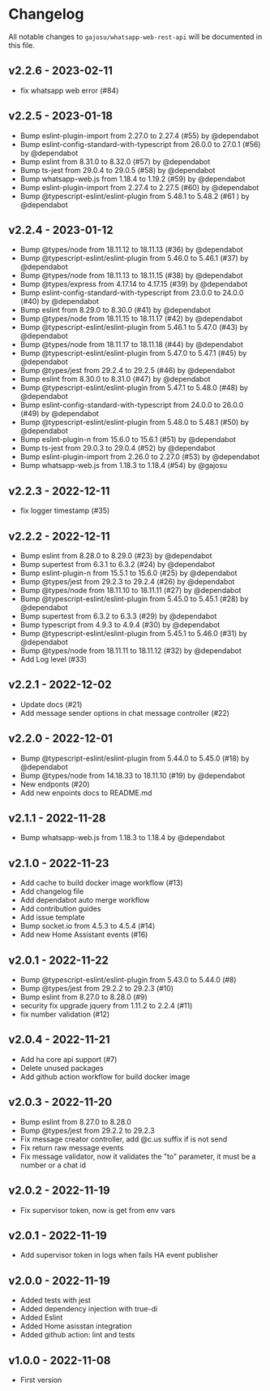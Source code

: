 # Changelog

All notable changes to `gajosu/whatsapp-web-rest-api` will be documented in this file.

## v2.2.6 - 2023-02-11

- fix whatsapp web error (#84)

## v2.2.5 - 2023-01-18

- Bump eslint-plugin-import from 2.27.0 to 2.27.4 (#55) by @dependabot
- Bump eslint-config-standard-with-typescript from 26.0.0 to 27.0.1 (#56) by @dependabot
- Bump eslint from 8.31.0 to 8.32.0 (#57) by @dependabot
- Bump ts-jest from 29.0.4 to 29.0.5 (#58) by @dependabot
- Bump whatsapp-web.js from 1.18.4 to 1.19.2 (#59) by @dependabot
- Bump eslint-plugin-import from 2.27.4 to 2.27.5 (#60) by @dependabot
- Bump @typescript-eslint/eslint-plugin from 5.48.1 to 5.48.2 (#61 ) by @dependabot

## v2.2.4 - 2023-01-12

- Bump @types/node from 18.11.12 to 18.11.13 (#36) by @dependabot
- Bump @typescript-eslint/eslint-plugin from 5.46.0 to 5.46.1 (#37) by @dependabot
- Bump @types/node from 18.11.13 to 18.11.15 (#38) by @dependabot
- Bump @types/express from 4.17.14 to 4.17.15 (#39) by @dependabot
- Bump eslint-config-standard-with-typescript from 23.0.0 to 24.0.0 (#40) by @dependabot
- Bump eslint from 8.29.0 to 8.30.0 (#41) by @dependabot
- Bump @types/node from 18.11.15 to 18.11.17 (#42) by @dependabot
- Bump @typescript-eslint/eslint-plugin from 5.46.1 to 5.47.0 (#43) by @dependabot
- Bump @types/node from 18.11.17 to 18.11.18 (#44) by @dependabot
- Bump @typescript-eslint/eslint-plugin from 5.47.0 to 5.47.1 (#45) by @dependabot
- Bump @types/jest from 29.2.4 to 29.2.5 (#46) by @dependabot
- Bump eslint from 8.30.0 to 8.31.0 (#47) by @dependabot
- Bump @typescript-eslint/eslint-plugin from 5.47.1 to 5.48.0 (#48) by @dependabot
- Bump eslint-config-standard-with-typescript from 24.0.0 to 26.0.0 (#49) by @dependabot
- Bump @typescript-eslint/eslint-plugin from 5.48.0 to 5.48.1 (#50) by @dependabot
- Bump eslint-plugin-n from 15.6.0 to 15.6.1 (#51) by @dependabot
- Bump ts-jest from 29.0.3 to 29.0.4 (#52) by @dependabot
- Bump eslint-plugin-import from 2.26.0 to 2.27.0 (#53) by @dependabot
- Bump whatsapp-web.js from 1.18.3 to 1.18.4 (#54) by @gajosu

## v2.2.3 - 2022-12-11

- fix logger timestamp (#35)

## v2.2.2 - 2022-12-11

- Bump eslint from 8.28.0 to 8.29.0 (#23) by @dependabot
- Bump supertest from 6.3.1 to 6.3.2 (#24) by @dependabot
- Bump eslint-plugin-n from 15.5.1 to 15.6.0 (#25) by @dependabot
- Bump @types/jest from 29.2.3 to 29.2.4 (#26) by @dependabot
- Bump @types/node from 18.11.10 to 18.11.11 (#27) by @dependabot
- Bump @typescript-eslint/eslint-plugin from 5.45.0 to 5.45.1 (#28) by @dependabot
- Bump supertest from 6.3.2 to 6.3.3 (#29) by @dependabot
- Bump typescript from 4.9.3 to 4.9.4 (#30) by @dependabot
- Bump @typescript-eslint/eslint-plugin from 5.45.1 to 5.46.0   (#31) by @dependabot
- Bump @types/node from 18.11.11 to 18.11.12 (#32) by @dependabot
- Add Log level (#33)

## v2.2.1 - 2022-12-02

- Update docs (#21)
- Add message sender options in chat message controller (#22)

## v2.2.0 - 2022-12-01

- Bump @typescript-eslint/eslint-plugin from 5.44.0 to 5.45.0 (#18) by @dependabot
- Bump @types/node from 14.18.33 to 18.11.10 (#19) by @dependabot
- New endponts (#20)
- Add new enpoints docs to README.md

## v2.1.1 - 2022-11-28

- Bump whatsapp-web.js from 1.18.3 to 1.18.4 by @dependabot

## v2.1.0 - 2022-11-23

- Add cache to build docker image workflow (#13)
- Add changelog file
- Add dependabot auto merge workflow
- Add contribution guides
- Add issue template
- Bump socket.io from 4.5.3 to 4.5.4 (#14)
- Add new Home Assistant events (#16)

## v2.0.1 - 2022-11-22

- Bump @typescript-eslint/eslint-plugin from 5.43.0 to 5.44.0 (#8)
- Bump @types/jest from 29.2.2 to 29.2.3 (#10)
- Bump eslint from 8.27.0 to 8.28.0 (#9)
- security fix upgrade jquery from 1.11.2 to 2.2.4 (#11)
- fix number validation (#12)

## v2.0.4 - 2022-11-21

- Add ha core api support (#7)
- Delete unused packages
- Add github action workflow for build docker image

## v2.0.3 - 2022-11-20

- Bump eslint from 8.27.0 to 8.28.0
- Bump @types/jest from 29.2.2 to 29.2.3
- Fix message creator controller, add @c.us suffix if is not send
- Fix return raw message events
- Fix message validator, now it validates the "to" parameter, it must be a number or a chat id

## v2.0.2 - 2022-11-19

- Fix supervisor token, now is get from env vars

## v2.0.1 - 2022-11-19

- Add supervisor token in logs when fails HA event publisher

## v2.0.0 - 2022-11-19

- Added tests with jest
- Added dependency injection with true-di
- Added Eslint
- Added Home asisstan integration
- Added github action: lint and tests

## v1.0.0 - 2022-11-08

- First version
